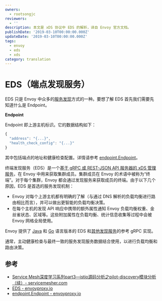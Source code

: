 ```yaml
---
owners:
  - rootsongjc
reviewers:
  - ''
description: 本文是 xDS 协议中 EDS 的解析，译自 Envoy 官方文档。
publishDate: '2019-03-10T00:00:00.000Z'
updateDate: '2019-03-10T00:00:00.000Z'
tags:
  - envoy
  - eds
  - xds
category: translation
---
```


# EDS（端点发现服务）

EDS 只是 Envoy 中众多的[服务发现](http://www.servicemesher.com/envoy/intro/arch_overview/service_discovery.html)方式的一种。要想了解 EDS 首先我们需要先知道什么是 Endpoint。

**Endpoint**

Endpoint 即上游主机标识。它的数据结构如下：

```javascript
{
  "address": "{...}",
  "health_check_config": "{...}"
}
```

其中包括端点的地址和健康检查配置。详情请参考 [endpoint.Endpoint](https://www.envoyproxy.io/docs/envoy/latest/api-v2/api/v2/endpoint/endpoint.proto)。

终端发现服务（EDS）是一个[基于 gRPC 或 REST-JSON API 服务器的 xDS 管理服务](https://www.envoyproxy.io/docs/envoy/latest/configuration/overview/v2_overview#config-overview-v2-management-server)，在 Envoy 中用来获取集群成员。集群成员在 Envoy 的术语中被称为“终端”。对于每个集群，Envoy 都会通过发现服务来获取成员的终端。由于以下几个原因，EDS 是首选的服务发现机制：

* Envoy 对每个上游主机都有明确的了解（与通过 DNS 解析的负载均衡进行路由相比而言），并可以做出更智能的负载均衡决策。
* 在每个主机的发现 API 响应中携带的额外属性通知 Envoy 负载均衡权重、金丝雀状态、区域等。这些附加属性在负载均衡、统计信息收集等过程中会被 Envoy 网格全局使用。

Envoy 提供了 [Java](https://github.com/envoyproxy/java-control-plane) 和 [Go](https://github.com/envoyproxy/go-control-plane) 语言版本的 EDS 和[其他发现服务](https://www.envoyproxy.io/docs/envoy/latest/intro/arch_overview/dynamic_configuration#arch-overview-dynamic-config)的参考 gRPC 实现。

通常，主动健康检查与最终一致的服务发现服务数据结合使用，以进行负载均衡和路由决策。

## 参考

* [Service Mesh深度学习系列part3—istio源码分析之pilot-discovery模块分析（续）- servicemesher.com](http://www.servicemesher.com/blog/istio-service-mesh-source-code-pilot-discovery-module-deepin-part2)
* [EDS - envoyproxy.io](https://www.envoyproxy.io/docs/envoy/latest/api-v2/api/v2/eds.proto)
* [endpoint.Endpoint - envoyproxy.io](https://www.envoyproxy.io/docs/envoy/latest/api-v2/api/v2/endpoint/endpoint.proto)

